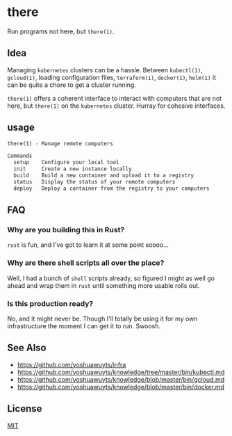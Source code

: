 # there
Run programs not here, but `there(1)`.

## Idea
Managing `kubernetes` clusters can be a hassle. Between `kubectl(1)`,
`gcloud(1)`, loading configuration files, `terraform(1)`, `docker(1)`,
`helm(1)` it can be quite a chore to get a cluster running.

`there(1)` offers a coherent interface to interact with computers that are not
here, but `there(1)` on the `kubernetes` cluster. Hurray for cohesive
interfaces.

## usage
```txt
there(1) - Manage remote computers

Commands
  setup    Configure your local tool
  init     Create a new instance locally
  build    Build a new container and upload it to a registry
  status   Display the status of your remote computers
  deploy   Deploy a container from the registry to your computers
```

## FAQ
### Why are you building this in Rust?
`rust` is fun, and I've got to learn it at some point soooo...

### Why are there shell scripts all over the place?
Well, I had a bunch of `shell` scripts already, so figured I might as well go
ahead and wrap them in `rust` until something more usable rolls out.

### Is this production ready?
No, and it might never be. Though I'll totally be using it for my own
infrastructure the moment I can get it to run. Swoosh.

## See Also
- https://github.com/yoshuawuyts/infra
- https://github.com/yoshuawuyts/knowledge/tree/master/bin/kubectl.md
- https://github.com/yoshuawuyts/knowledge/blob/master/bin/gcloud.md
- https://github.com/yoshuawuyts/knowledge/blob/master/bin/docker.md

## License
[MIT](https://tldrlegal.com/license/mit-license)
